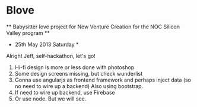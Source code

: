 # Blove
** Babysitter love project for New Venture Creation for the NOC Silicon Valley program **

* 25th May 2013 Saturday *

Alright Jeff, self-hackathon, let's go!

1) Hi-fi design is more or less done with photoshop
2) Some design screens missing, but check wunderlist
3) Gonna use angularjs as frontend framework and perhaps inject data (so no need to wire up a backend) Also using bootstrap.
4) If need to wire up backend, use Firebase
5) Or use node. But we will see.